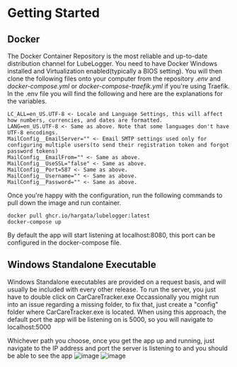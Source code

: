 # Getting Started
## Docker
The Docker Container Repository is the most reliable and up-to-date distribution channel for LubeLogger.
You need to have Docker Windows installed and Virtualization enabled(typically a BIOS setting).
You will then clone the following files onto your computer from the repository _.env_ and _docker-compose.yml_ or _docker-compose-traefik.yml_ if you're using Traefik.
In the .env file you will find the following and here are the explanations for the variables.
```
LC_ALL=en_US.UTF-8 <- Locale and Language Settings, this will affect how numbers, currencies, and dates are formatted.
LANG=en_US.UTF-8 <- Same as above. Note that some languages don't have UTF-8 encodings.
MailConfig__EmailServer="" <- Email SMTP settings used only for configuring multiple users(to send their registration token and forgot password tokens)
MailConfig__EmailFrom="" <- Same as above.
MailConfig__UseSSL="false" <- Same as above.
MailConfig__Port=587 <- Same as above.
MailConfig__Username="" <- Same as above.
MailConfig__Password="" <- Same as above.
```

Once you're happy with the configuration, run the following commands to pull down the image and run container.
```
docker pull ghcr.io/hargata/lubelogger:latest
docker-compose up
```
By default the app will start listening at localhost:8080, this port can be configured in the docker-compose file.

## Windows Standalone Executable
Windows Standalone executables are provided on a request basis, and will usually be included with every other release.
To run the server, you just have to double click on CarCareTracker.exe
Occassionally you might run into an issue regarding a missing folder, to fix that, just create a "config" folder where CarCareTracker.exe is located.
When using this approach, the default port the app will be listening on is 5000, so you will navigate to localhost:5000

Whichever path you choose, once you get the app up and running, just navigate to the IP address and port the server is listening to and you should be able to see the app
![image](https://github.com/hargata/lubelog/assets/155338622/a32c40ce-271c-406b-a211-c1f2af138418)
![image](https://github.com/hargata/lubelog/assets/155338622/4e1c913c-001e-43fd-9b56-4ecffdfd4c2e)
